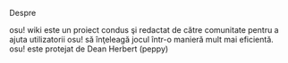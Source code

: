 Despre

osu! wiki este un proiect condus şi redactat de către comunitate pentru a ajuta utilizatorii osu! să înţeleagă jocul într-o manieră mult mai eficientă.
osu! este protejat de Dean Herbert (peppy)
